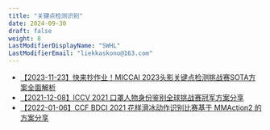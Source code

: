 ```yaml
---
title: "关键点检测识别"
date: 2024-09-30
draft: false
weight: 8
LastModifierDisplayName: "SWHL"
LastModifierEmail: "liekkaskono@163.com"
---
```

 
- [【2023-11-23】快来抄作业！MICCAI 2023头影关键点检测挑战赛SOTA方案全面解析](https://mp.weixin.qq.com/s/EDdwr8g2O0xkab6XQrJdrQ)
- [【2021-12-08】ICCV 2021 口罩人物身份鉴别全球挑战赛冠军方案分享](https://mp.weixin.qq.com/s/cmP-jJLbCTw-sIUQnZxmKw)
- [【2022-01-06】CCF BDCI 2021 花样滑冰动作识别比赛基于 MMAction2 的方案分享](https://zhuanlan.zhihu.com/p/439870162)
